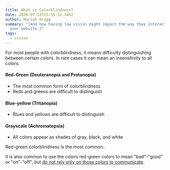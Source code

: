 ```yaml
---
title: What is Colorblindness?
date: 2020-07-23T13:55:12.345Z
author: Mariah Bragg
summary: "[And how having low vision might impact the way they interact with
  your website.]"
tags:
  - vision
---
```

For most people with colorblindness, it means difficulty distinguishing between certain colors. In rare cases it can mean an insensitivity to all colors.

#### Red-Green (Deuteranopia and Protanopia)

* The most common form of colorblindness
* Reds and greens are difficult to distinguish

#### Blue-yellow (Tritanopia)

* Blues and yellows are difficult to distinguish

#### Grayscale (Achromatopsia)

* All colors appear as shades of gray, black, and white

Red-green colorblindness is the most common.

It is also common to use the colors red-green colors to mean "bad"-"good" or "on"-"off", but [do not rely only on those colors to communicate](https://blissful-brown-5e79ef.netlify.app/posts/design-considerations-for-color-blindness/).